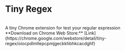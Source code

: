 # Tiny Regex
<br />
A tiny Chrome extension for test your regular expression
<br />
**Download on Chrome Web Store:** [Link](https://chrome.google.com/webstore/detail/tiny-regex/oiocpdlmllepcpmjgeckkhbhkcacdghf)
